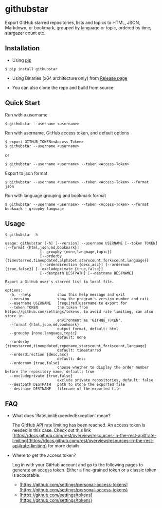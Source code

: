 # githubstar

Export GitHub starred repositories, lists and topics to HTML, JSON, Markdown, or bookmark, grouped by language or topic, ordered by time, stargazer count etc.

## Installation

- Using [pip](https://pypi.org/project/githubstar/)
```
$ pip install githubstar
```

- Using Binaries (x64 architecture only) from [Release page](https://github.com/avalogic/githubstar/releases)

- You can also clone the repo and build from source


## Quick Start

Run with a username
```
$ githubstar --username <username>
```
Run with username, GitHub access token, and default options
```
$ export GITHUB_TOKEN=<Access-Token>
$ githubstar --username <username>
```
or
```
$ githubstar --username <username> --token <Access-Token>
```
Export to json format 
```
$ githubstar --username <username> --token <Access-Token> --format json
```

Run with language grouping and bookmark format 
```
$ githubstar --username <username> --token <Access-Token> --format bookmark --groupby language
```

## Usage

```
$ githubstar -h

usage: githubstar [-h] [--version] --username USERNAME [--token TOKEN] [--format {html,json,md,bookmark}]
                [--groupby {none,language,topic}]
                [--orderby {timestarred,timeupdated,alphabet,starscount,forkscount,language}]
                [--orderdirection {desc,asc}] [--ordernum {true,false}] [--excludeprivate {true,false}]
                [--destpath DESTPATH] [--destname DESTNAME]

Export a GitHub user's starred list to local file.

options:
  -h, --help            show this help message and exit
  --version             show the program's version number and exit
  --username USERNAME   [required]username to export for
  --token TOKEN         the token from https://github.com/settings/tokens, to avoid rate limiting, can also store in
                        environment as 'GITHUB_TOKEN'.
  --format {html,json,md,bookmark}
                        output format, default: html
  --groupby {none,language,topic}
                        default: none
  --orderby {timestarred,timeupdated,reponame,starscount,forkscount,language}
                        default: timestarred
  --orderdirection {desc,asc}
                        default: desc
  --ordernum {true,false}
                        choose whether to display the order number before the repository name, default: true
  --excludeprivate {true,false}
                        exclude private repositories, default: false
  --destpath DESTPATH   path to store the exported file
  --destname DESTNAME   filename of the exported file
```

## FAQ

 - What does 'RateLimitExceededException' mean?
 
   The GitHub API rate limiting has been reached. An access token is needed in this case. Check out this link [https://docs.github.com/rest/overview/resources-in-the-rest-api#rate-limiting](https://docs.github.com/rest/overview/resources-in-the-rest-api#rate-limiting) for more details.
    

 - Where to get the access token? 

   Log in with your GitHub account and go to the following pages to generate an access token. Either a fine-grained token or a classic token is acceptable.
   
    - [https://github.com/settings/personal-access-tokens](https://github.com/settings/personal-access-tokens)
    - [https://github.com/settings/tokens](https://github.com/settings/tokens)